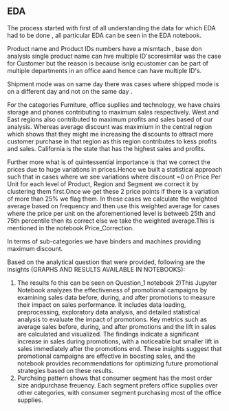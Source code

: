 
## EDA

The process started with first of all understanding the data for which EDA had to be done , all particular EDA can be seen in the EDA notebook.

Product name and Product IDs numbers have a mismtach , base don analysis single product name can hve multiple ID'scoresimilar was the case for Customer but the reason is because isnlg ecustomer can be part of multiple departments in an office aand hence can have multiple ID's.

Shipment mode was on same day there was cases where shipped mode is on a different day and not on the  same day .

For the categories Furniture, office supllies and technology, we have chairs storage and phones contributing to maximum sales respectively.
West and East regions also contributed to maximum profits and sales based of our analysis. Whereas average discount was maximium in the central region which shows that they might me increasing the discounts to attract more customer purchase in that region as this region contributes to kess profits and sales. California is the state that has the highest sales and profits.

Further more what is of quintessential importance is that we correct the prices due to huge variations in prices.Hence we built a statistical approach such that in cases where we see variations where discount =0 on Price Per Unit for each level of Product, Region and Segment we correct it by clustering them first.Once we get these 2 price points if there is a variation of more than 25% we flag them. In these cases we calculate the weighted average based on frequency and then use this weighted average for cases where the price per unit on the aforementioned level is betweeb 25th and 75th percentile then its correct else we take the weighted average.This is mentioned in the notebook Price_Correction.

 In terms of sub-categories we have binders and machines providing maximum discount.

 Based on the analytical question that were provided, following are the insights (GRAPHS AND RESULTS AVAILABLE IN NOTEBOOKS):
1) The results fo this can be seen on Question_1 notebook
2)This Jupyter Notebook analyzes the effectiveness of promotional campaigns by examining sales data before, during, and after promotions to measure their impact on sales performance. It includes data loading, preprocessing, exploratory data analysis, and detailed statistical analysis to evaluate the impact of promotions. Key metrics such as average sales before, during, and after promotions and the lift in sales are calculated and visualized. The findings indicate a significant increase in sales during promotions, with a noticeable but smaller lift in sales immediately after the promotions end. These insights suggest that promotional campaigns are effective in boosting sales, and the notebook provides recommendations for optimizing future promotional strategies based on these results. 
3) Purchsing pattern shows that consumer segment has the most order size andpurchase freuency. Each segment prefers office supplies over other categories, with consumer segment purchasing most of the office supplies.




